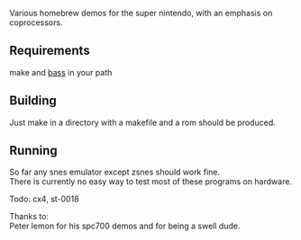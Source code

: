 Various homebrew demos for the super nintendo, with an emphasis on coprocessors.

## Requirements
make and [bass](https://github.com/ARM9/bass) in your path
## Building
Just make in a directory with a makefile and a rom should be produced.
## Running
So far any snes emulator except zsnes should work fine.<br />
There is currently no easy way to test most of these programs on hardware.

Todo: cx4, st-0018

Thanks to:<br />
Peter lemon for his spc700 demos and for being a swell dude.<br />

